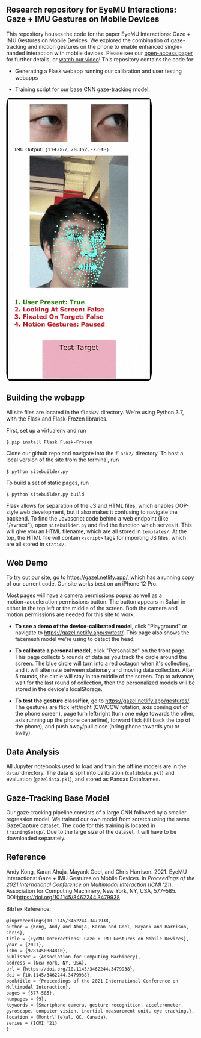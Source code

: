 ## Research repository for EyeMU Interactions: Gaze + IMU Gestures on Mobile Devices

This repository houses the code for the paper EyeMU Interactions: Gaze + IMU Gestures on Mobile Devices. We explored the combination of gaze-tracking and motion gestures on the phone to enable enhanced single-handed interaction with mobile devices. Please see our [open-access paper](https://dl.acm.org/doi/abs/10.1145/3462244.3479938) for further details, or [watch our video](https://www.youtube.com/watch?v=-HwcmWRAsaA)! This repository contains the code for:

- Generating a Flask webapp running our calibration and user testing webapps

- Training script for our base CNN gaze-tracking model.

![GAZEL](/media/gazel.gif)

## Building the webapp
All site files are located in the `flask2/` directory. We're using Python 3.7, with the Flask and Flask-Frozen libraries. 

First, set up a virtualenv and run 

    $ pip install Flask Flask-Frozen

Clone our github repo and navigate into the `flask2/` directory. 
To host a local version of the site from the terminal, run


    $ python sitebuilder.py


To build a set of static pages, run 

    $ python sitebuilder.py build

Flask allows for separation of the JS and HTML files, which enables OOP-style web development, but it also makes it confusing to navigate the backend. To find the Javascript code behind a web endpoint (like "/svrtest"), open `sitebuilder.py` and find the function which serves it. This will give you an HTML filename, which are all stored in `templates/`. At the top, the HTML file will contain `<script>` tags for importing JS files, which are all stored in `static/`.

## Web Demo
To try out our site, go to https://gazel.netlify.app/, which has a running copy of our current code. Our site works best on an iPhone 12 Pro.

Most pages will have a camera permissions popup as well as a motion+acceleration permissions button. The button appears in Safari in either in the top left or the middle of the screen. Both the camera and motion permissions are needed for this site to work. 

- **To see a demo of the device-calibrated model**, click "Playground" or navigate to https://gazel.netlify.app/svrtest/. This page also shows the facemesh model we're using to detect the head.

- **To calibrate a personal model**, click "Personalize" on the front page. This page collects 5 rounds of data as you track the circle around the screen. The blue circle will turn into a red octagon when it's collecting, and it will alternate between stationary and moving data collection. After 5 rounds, the circle will stay in the middle of the screen. Tap to advance, wait for the last round of collection, then the personalized models will be stored in the device's localStorage. 

- **To test the gesture classifier**, go to https://gazel.netlify.app/gestures/. The gestures are flick left/right (CW/CCW rotation, axis coming out of the phone screen), page turn left/right (turn one edge towards the other, axis running up the phone centerline), forward flick (tilt back the top of the phone), and push away/pull close (bring phone towards you or away).


## Data Analysis 
All Jupyter notebooks used to load and train the offline models are in the `data/` directory. The data is split into calibration (`calibdata.pkl`) and evaluation (`gazeldata.pkl`), and stored as Pandas Dataframes.


## Gaze-Tracking Base Model 
Our gaze-tracking pipeline consists of a large CNN followed by a smaller regression model. We trained our own model from scratch using the same GazeCapture dataset. The code for this training is located in `trainingSetup/`. Due to the large size of the dataset, it will have to be downloaded separately. 

## Reference

Andy Kong, Karan Ahuja, Mayank Goel, and Chris Harrison. 2021. EyeMU Interactions: Gaze + IMU Gestures on Mobile Devices. In <i>Proceedings of the 2021 International Conference on Multimodal Interaction</i> (<i>ICMI '21</i>). Association for Computing Machinery, New York, NY, USA, 577–585. DOI:https://doi.org/10.1145/3462244.3479938

BibTex Reference:
```
@inproceedings{10.1145/3462244.3479938,
author = {Kong, Andy and Ahuja, Karan and Goel, Mayank and Harrison, Chris},
title = {EyeMU Interactions: Gaze + IMU Gestures on Mobile Devices},
year = {2021},
isbn = {9781450384810},
publisher = {Association for Computing Machinery},
address = {New York, NY, USA},
url = {https://doi.org/10.1145/3462244.3479938},
doi = {10.1145/3462244.3479938},
booktitle = {Proceedings of the 2021 International Conference on Multimodal Interaction},
pages = {577–585},
numpages = {9},
keywords = {Smartphone camera, gesture recognition, accelerometer, gyroscope, computer vision, inertial measurement unit, eye tracking.},
location = {Montr\'{e}al, QC, Canada},
series = {ICMI '21}
}
```


